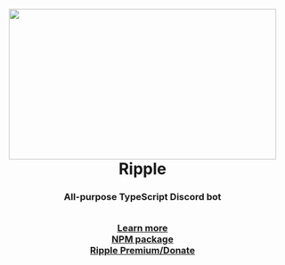 <h1 align="center">
  <br>
  <a href="https://github.com/AlphaRunic/Ripple"><img src="https://images.wallpaperscraft.com/image/drop_ripple_purple_115080_1280x720.jpg" width="480" height="270"></a>
  <br>
  Ripple
  <br>
</h1>
<h3 align="center">All-purpose TypeScript Discord bot</p>
<br>
<a href="https://alpharunic.github.io/Ripple/" align="center">Learn more</a>
<br>
<a href="https://www.npmjs.com/package/ripple-discord-ts" align="center">NPM package</a>
<br>
<a href="https://donatebot.io/checkout/846604279288168468">Ripple Premium/Donate</a>
